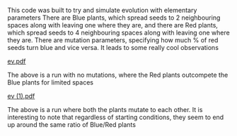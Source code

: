 This code was built to try and simulate evolution with elementary parameters
There are Blue plants, which spread seeds to 2 neighbouring spaces along with leaving one where they are,
and there are Red plants, which spread seeds to 4 neighbouring spaces along with leaving one where they are.
There are mutation parameters, specifying how much % of red seeds turn blue and vice versa.
It leads to some really cool observations

[ev.pdf](https://github.com/user-attachments/files/16735244/ev.pdf)

The above is a run with no mutations, where the Red plants outcompete the Blue plants for limited spaces


[ev (1).pdf](https://github.com/user-attachments/files/16735245/ev.1.pdf)

The above is a run where both the plants mutate to each other.
It is interesting to note that regardless of starting conditions, they seem to end up around the same ratio of Blue/Red plants
